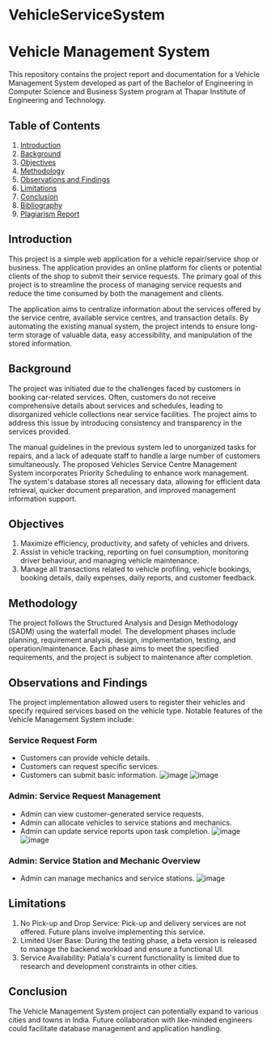 # VehicleServiceSystem
# Vehicle Management System

This repository contains the project report and documentation for a Vehicle Management System developed as part of the Bachelor of Engineering in Computer Science and Business System program at Thapar Institute of Engineering and Technology.

## Table of Contents

1. [Introduction](#introduction)
2. [Background](#background)
3. [Objectives](#objectives)
4. [Methodology](#methodology)
5. [Observations and Findings](#observations-and-findings)
6. [Limitations](#limitations)
7. [Conclusion](#conclusion)
8. [Bibliography](#bibliography)
9. [Plagiarism Report](#plagiarism-report)

## Introduction

This project is a simple web application for a vehicle repair/service shop or business. The application provides an online platform for clients or potential clients of the shop to submit their service requests. The primary goal of this project is to streamline the process of managing service requests and reduce the time consumed by both the management and clients.

The application aims to centralize information about the services offered by the service centre, available service centres, and transaction details. By automating the existing manual system, the project intends to ensure long-term storage of valuable data, easy accessibility, and manipulation of the stored information.

## Background

The project was initiated due to the challenges faced by customers in booking car-related services. Often, customers do not receive comprehensive details about services and schedules, leading to disorganized vehicle collections near service facilities. The project aims to address this issue by introducing consistency and transparency in the services provided.

The manual guidelines in the previous system led to unorganized tasks for repairs, and a lack of adequate staff to handle a large number of customers simultaneously. The proposed Vehicles Service Centre Management System incorporates Priority Scheduling to enhance work management. The system's database stores all necessary data, allowing for efficient data retrieval, quicker document preparation, and improved management information support.

## Objectives

1. Maximize efficiency, productivity, and safety of vehicles and drivers.
2. Assist in vehicle tracking, reporting on fuel consumption, monitoring driver behaviour, and managing vehicle maintenance.
3. Manage all transactions related to vehicle profiling, vehicle bookings, booking details, daily expenses, daily reports, and customer feedback.

## Methodology

The project follows the Structured Analysis and Design Methodology (SADM) using the waterfall model. The development phases include planning, requirement analysis, design, implementation, testing, and operation/maintenance. Each phase aims to meet the specified requirements, and the project is subject to maintenance after completion.

## Observations and Findings

The project implementation allowed users to register their vehicles and specify required services based on the vehicle type. Notable features of the Vehicle Management System include:

### Service Request Form
- Customers can provide vehicle details.
- Customers can request specific services.
- Customers can submit basic information.
![image](https://github.com/bansalinesh/VehicleServiceSystem/assets/87863182/5c841e52-76b7-4100-b626-d4eba78632ab)
![image](https://github.com/bansalinesh/VehicleServiceSystem/assets/87863182/b148cb57-a6db-4969-b6d6-86108ba1e5d0)



### Admin: Service Request Management
- Admin can view customer-generated service requests.
- Admin can allocate vehicles to service stations and mechanics.
- Admin can update service reports upon task completion.
![image](https://github.com/bansalinesh/VehicleServiceSystem/assets/87863182/63c8c415-25bd-40ee-a6d5-878c97b492d9)
![image](https://github.com/bansalinesh/VehicleServiceSystem/assets/87863182/614ed85a-a750-4c45-8267-937e04e4631f)




### Admin: Service Station and Mechanic Overview
- Admin can manage mechanics and service stations.
![image](https://github.com/bansalinesh/VehicleServiceSystem/assets/87863182/10dfcda8-9ff4-4966-8454-f0a95a0d190b)



## Limitations

1. No Pick-up and Drop Service: Pick-up and delivery services are not offered. Future plans involve implementing this service.
2. Limited User Base: During the testing phase, a beta version is released to manage the backend workload and ensure a functional UI.
3. Service Availability: Patiala's current functionality is limited due to research and development constraints in other cities.

## Conclusion

The Vehicle Management System project can potentially expand to various cities and towns in India. Future collaboration with like-minded engineers could facilitate database management and application handling.
